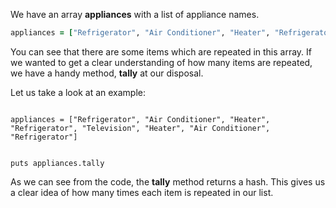 We have an array **appliances** with
a list of appliance names.

```ruby
appliances = ["Refrigerator", "Air Conditioner", "Heater", "Refrigerator", "Television", "Heater", "Air Conditioner", "Refrigerator"]
```

You can see that there are 
some items which are repeated
in this array. If we wanted to 
get a clear understanding of 
how many items are repeated, 
we have a handy method, **tally** 
at our disposal.

Let us take a look at an example:

<codeblock language="ruby" type="lesson">
<code>
appliances = ["Refrigerator", "Air Conditioner", "Heater", "Refrigerator", "Television", "Heater", "Air Conditioner", "Refrigerator"]

puts appliances.tally
</code>
</codeblock>

As we can see from the code,
the **tally** method returns a hash. 
This gives us a clear idea of how many 
times each item is repeated in our list.
